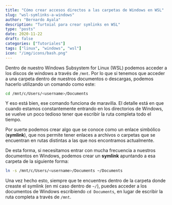 ```yaml
---
title: "Cómo crear accesos directos a las carpetas de Windows en WSL"
slug: "wsl-symlinks-a-windows"
author: "Bernardo Ayala"
description: "Turtoial para crear symlinks en WSL"
type: "posts"
date: 2020-11-22
draft: false
categories: ["Tutoriales"]
tags: ["linux", "windows", "wsl"]
icon: "/img/icons/bash.png"
---
```


Dentro de nuestro Windows Subsystem for Linux (WSL) podemos acceder a los discos de windows a través de `/mnt`. Por lo que si tenemos que acceder a una carpeta dentro de nuestros documentos o descargas, podemos hacerlo utilizando un comando como este:

```bash
cd /mnt/c/Users/<username>/Documents
```

Y eso está bien, ese comando funciona de maravilla. El detalle está en que cuando estamos constantemente entrando en los directorios de Windows, se vuelve un poco tedioso tener que escribir la ruta completa todo el tiempo.

Por suerte podemos crear algo que se conoce como un enlace simbólico (**symlink**), que nos permite tener enlaces a archivos o carpetas que se encuentran en rutas distintas a las que nos encontramos actualmente.

De esta forma, si necesitamos entrar con mucha frecuencia a nuestros documentos en Windows, podemos crear un **symlink** apuntando a esa carpeta de la siguiente forma:

``````bash
ln -s /mnt/c/Users/<username>/Documents ~/Documents
``````

Una vez hecho esto, siempre que te encuentres dentro de la carpeta donde creaste el symlink (en mi caso dentro de `~/`), puedes acceder a los documentos de Windows escribiendo `cd Documents`, en lugar de escribir la ruta completa a través de `/mnt`.